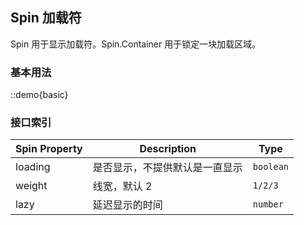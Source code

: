 ## Spin 加载符

Spin 用于显示加载符。Spin.Container 用于锁定一块加载区域。

### 基本用法

::demo{basic}

### 接口索引

| Spin Property | Description                    | Type      |
| ------------- | ------------------------------ | --------- |
| loading       | 是否显示，不提供默认是一直显示 | `boolean` |
| weight        | 线宽，默认 2                   | `1/2/3`   |
| lazy          | 延迟显示的时间                 | `number`  |
